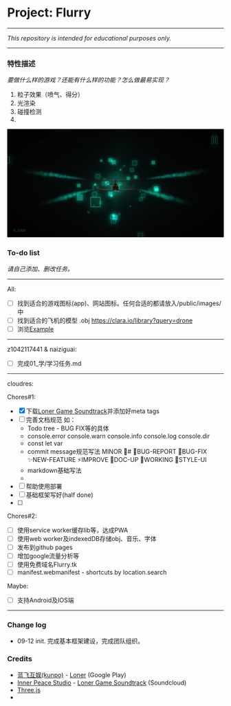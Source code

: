 

# Project: Flurry

---

*This repository is intended for educational purposes only.*

---

### 特性描述

*要做什么样的游戏？还能有什么样的功能？怎么做最易实现？*

1. 粒子效果（喷气、得分）
2. 光渲染
3. 碰撞检测
4. 

![效果图](0_参考/Screenshot_20200912-212610.png.webp)

### To-do list

*请自己添加、删改任务。*

---

All:
- [ ] 找到适合的游戏图标(app)、网站图标。任何合适的都请放入/public/images/中
- [ ] 找到适合的飞机的模型 .obj https://clara.io/library?query=drone
- [ ] 浏览[Example](https://threejs.org/examples/)

---

z1042117441 & naiziguai: 

- [ ] 完成01_学/学习任务.md

---


cloudres: 

Chores#1:

- [x] 下载[Loner Game Soundtrack](https://soundcloud.com/innerpeacestudio/sets/loner-game-soundtrack)并添加好meta tags
- [ ] 完善文档规范
    如：
    - Todo tree - BUG FIX等的具体
    - console.error console.warn console.info console.log console.dir
    - const let var
    - commit message规范写法 
        MINOR :checkered_flag:# 
        :bug:BUG-REPORT :green_heart:BUG-FIX 
        :sparkles:NEW-FEATURE :zap:IMPROVE :memo:DOC-UP
        :construction:WORKING :lipstick:STYLE-UI
    - markdown基础写法
    - 
- [ ] 帮助使用部署
- [ ] 基础框架写好(half done)
- [ ] 

Chores#2:

- [ ] 使用service worker缓存lib等，达成PWA
- [ ] 使用web worker及indexedDB存储obj、音乐、字体
- [ ] 发布到github pages
- [ ] 增加google流量分析等
- [ ] 使用免费域名Flurry.tk
- [ ] manifest.webmanifest - shortcuts by location.search

Maybe:

- [ ] 支持Android及IOS端

---

### Change log

- 09-12 init. 完成基本框架建设，完成团队组织。

### Credits

- [蓝飞互娱(kunpo)](https://kunpo.cc/) - [Loner](https://play.google.com/store/apps/details?id=com.kunpo.loner&hl=en_US) (Google Play)
- [Inner Peace Studio](https://soundcloud.com/innerpeacestudio) - [Loner Game Soundtrack](https://soundcloud.com/innerpeacestudio/sets/loner-game-soundtrack) (Soundcloud)
- [Three.js](https://github.com/mrdoob/three.js)
- 

